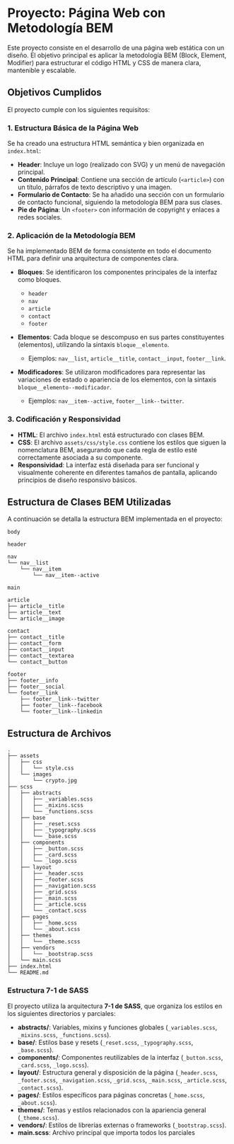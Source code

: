 # Proyecto: Página Web con Metodología BEM

Este proyecto consiste en el desarrollo de una página web estática con un diseño. El objetivo principal es aplicar la metodología BEM (Block, Element, Modifier) para estructurar el código HTML y CSS de manera clara, mantenible y escalable.

## Objetivos Cumplidos

El proyecto cumple con los siguientes requisitos:

### 1. Estructura Básica de la Página Web

Se ha creado una estructura HTML semántica y bien organizada en `index.html`:

-   **Header**: Incluye un logo (realizado con SVG) y un menú de navegación principal.
-   **Contenido Principal**: Contiene una sección de artículo (`<article>`) con un título, párrafos de texto descriptivo y una imagen.
-   **Formulario de Contacto**: Se ha añadido una sección con un formulario de contacto funcional, siguiendo la metodología BEM para sus clases.
-   **Pie de Página**: Un `<footer>` con información de copyright y enlaces a redes sociales.

### 2. Aplicación de la Metodología BEM

Se ha implementado BEM de forma consistente en todo el documento HTML para definir una arquitectura de componentes clara.

-   **Bloques**: Se identificaron los componentes principales de la interfaz como bloques.
    -   `header`
    -   `nav`
    -   `article`
    -   `contact`
    -   `footer`

-   **Elementos**: Cada bloque se descompuso en sus partes constituyentes (elementos), utilizando la sintaxis `bloque__elemento`.
    -   Ejemplos: `nav__list`, `article__title`, `contact__input`, `footer__link`.

-   **Modificadores**: Se utilizaron modificadores para representar las variaciones de estado o apariencia de los elementos, con la sintaxis `bloque__elemento--modificador`.
    -   Ejemplos: `nav__item--active`, `footer__link--twitter`.

### 3. Codificación y Responsividad

-   **HTML**: El archivo `index.html` está estructurado con clases BEM.
-   **CSS**: El archivo `assets/css/style.css` contiene los estilos que siguen la nomenclatura BEM, asegurando que cada regla de estilo esté correctamente asociada a su componente.
-   **Responsividad**: La interfaz está diseñada para ser funcional y visualmente coherente en diferentes tamaños de pantalla, aplicando principios de diseño responsivo básicos.

## Estructura de Clases BEM Utilizadas

A continuación se detalla la estructura BEM implementada en el proyecto:

```
body

header

nav
└── nav__list
    └── nav__item
        └── nav__item--active

main

article
├── article__title
├── article__text
└── article__image

contact
├── contact__title
├── contact__form
├── contact__input
├── contact__textarea
└── contact__button

footer
├── footer__info
├── footer__social
└── footer__link
    ├── footer__link--twitter
    ├── footer__link--facebook
    └── footer__link--linkedin
```

## Estructura de Archivos

```
.
├── assets
│   ├── css
│   │   └── style.css
│   └── images
│       └── crypto.jpg
├── scss
│   ├── abstracts
│   │   ├── _variables.scss
│   │   ├── _mixins.scss
│   │   └── _functions.scss
│   ├── base
│   │   ├── _reset.scss
│   │   ├── _typography.scss
│   │   └── _base.scss
│   ├── components
│   │   ├── _button.scss
│   │   ├── _card.scss
│   │   └── _logo.scss
│   ├── layout
│   │   ├── _header.scss
│   │   ├── _footer.scss
│   │   ├── _navigation.scss
│   │   ├── _grid.scss
│   │   ├── _main.scss
│   │   ├── _article.scss
│   │   └── _contact.scss
│   ├── pages
│   │   ├── _home.scss
│   │   └── _about.scss
│   ├── themes
│   │   └── _theme.scss
│   ├── vendors
│   │   └── _bootstrap.scss
│   └── main.scss
├── index.html
└── README.md
```

### Estructura 7-1 de SASS

El proyecto utiliza la arquitectura **7-1 de SASS**, que organiza los estilos en los siguientes directorios y parciales:

- **abstracts/**: Variables, mixins y funciones globales (`_variables.scss`, `_mixins.scss`, `_functions.scss`).
- **base/**: Estilos base y resets (`_reset.scss`, `_typography.scss`, `_base.scss`).
- **components/**: Componentes reutilizables de la interfaz (`_button.scss`, `_card.scss`, `_logo.scss`).
- **layout/**: Estructura general y disposición de la página (`_header.scss`, `_footer.scss`, `_navigation.scss`, `_grid.scss`, `_main.scss`, `_article.scss`, `_contact.scss`).
- **pages/**: Estilos específicos para páginas concretas (`_home.scss`, `_about.scss`).
- **themes/**: Temas y estilos relacionados con la apariencia general (`_theme.scss`).
- **vendors/**: Estilos de librerías externas o frameworks (`_bootstrap.scss`).
- **main.scss**: Archivo principal que importa todos los parciales